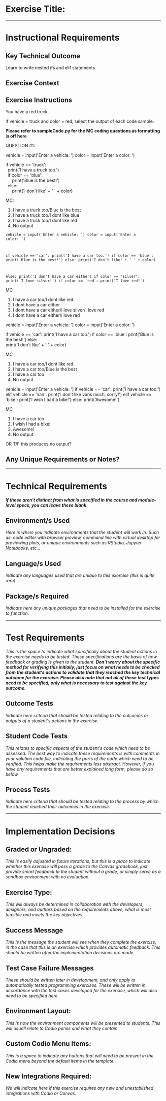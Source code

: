 # Exercise Title:
---
# Instructional Requirements
## Key Technical Outcome
Learn to write nested ifs and elif statements

## Exercise Context


## Exercise Instructions

You have a red truck. 

If vehicle = truck and color = red, select the output of each code sample.

**Please refer to sampleCode.py for the MC coding questions as formatting is off here**

QUESTION #1:<br>

vehicle = input('Enter a vehicle: ')
color = input('Enter a color: ')

if vehicle == 'truck':<br>
&ensp;print('I have a truck too.')<br>
&ensp;if color == 'blue':<br>
&ensp;&ensp;&ensp;print('Blue is the best!')<br>
&ensp;else:<br>
&ensp;&ensp;&ensp;print('I don\'t like' + ' ' + color)<br>

MC: <br>
1. I have a truck too/Blue is the best  
2. I have a truck too/I dont like blue 
3. I have a truck too/I dont like red 
4. No output


<code>vehicle = input('Enter a vehicle: ')
color = input('Enter a color: ')

if vehicle == 'car':
	print('I have a car too.')
	if color == 'blue':
		print('Blue is the best!')
    else:
    	print('I don\'t like' + ' ' + color)

else:
	print('I don\'t have a car either)
	if color == 'silver':
		print('I love silver!')
	if color == 'red':
		print('I love red!')	
</code>
MC
1. I have a car too/I dont like red. 
2. I dont have a car either
3. I dont have a car either/I love silver/I love red
4. I dont have a car either/I love red



vehicle = input('Enter a vehicle: ')
color = input('Enter a color: ')

if vehicle == 'car':
	print('I have a car too.')
	if color == 'blue':
		print('Blue is the best!')
    else:    
      print('I don\'t like' + ' ' + color)
      	
        	
MC
1. I have a car too/I dont like red. 
2. I have a car too/Blue is the best
3. I have a car too
4. No output


vehicle = input('Enter a vehicle: ')
if vehicle == 'car':
	print('I have a car too!')
elif vehicle == 'van':
	print('I don\'t like vans much, sorry!')
elif vehicle == 'bike':
	print('I wish I had a bike!')
else:
	print('Awesome!')	
	
MC
1. I have a car too 
2. I wish I had a bike!
3. Awesome!
4. No output
	  
 OR T/F this produces no output?
 
 
 
    
## Any Unique Requirements or Notes?

---
# Technical Requirements
<em><strong>If these aren't distinct from what is specified in the course and module-level specs, you can leave these blank.</strong></em>

## Environment/s Used
<em>Here is where you indicate environments that the student will work in. Such as: code editor with browser preview, command line with virtual desktop for previewing plots, or unique environments such as RStudio, Jupyter Notebooks, etc...</em>

## Language/s Used
<em>Indicate any languages used that are unique to this exercise (this is quite rare).</em>

## Package/s Required
<em>Indicate here any unique packages that need to be installed for the exercise to function.</em>

---
# Test Requirements
<em>This is the space to indicate what specifically about the student actions in the exercise needs to be tested. These specifications are the basis of how feedback or grading is given to the student. <strong>Don't worry about the specific method for verifying this initially, just focus on what needs to be checked from the student's actions to validate that they reached the key technical outcome for the exercise. Please also note that not all of these test types need to be specified, only what is necessary to test against the key outcome.</strong></em>

## Outcome Tests
<em>Indicate here criteria that should be tested relating to the outcomes or outputs of a student's actions in the exercise.</em>

## Student Code Tests
<em>This relates to specific aspects of the student's code which need to be assessed. The best way to indicate these requirements is with comments in your solution code file, indicating the parts of the code which need to be verified. This helps make the requirements less abstract. However, if you have any requirements that are better explained long form, please do so below.</em>

## Process Tests
<em>Indicate here criteria that should be tested relating to the process by which the student reached their outcomes in the exercise.</em>

---
#  Implementation Decisions

## Graded or Ungraded:
<em>This is easily adjusted in future iterations, but this is a place to indicate whether this exercise will pass a grade to the Canvas gradebook, just provide smart feedback to the student without a grade, or simply serve as a sandbox environment with no evaluation.</em>

## Exercise Type:
<em>This will always be determined in collaboration with the developers, designers, and authors based on the requirements above, what is most feasible and meets the key objectives.</em>

## Success Message
<em>This is the message the student will see when they complete the exercise, in the case that this is an exercise which provides automatic feedback. This should be written after the implementation decisions are made.</em>

## Test Case Failure Messages
<em>These should be written later in development, and only apply to automatically tested programming exercises. These will be written in accordance with the test cases developed for the exercise, which will also need to be specified here.</em>

## Environment Layout:
<em>This is how the environment components will be presented to students. This will usuall relate to Codio panes and what they contain.</em>

## Custom Codio Menu Items:
<em>This is a space to indicate any buttons that will need to be present in the Codio menu beyond the default items in the template.</em>

## New Integrations Required:
<em>We will indicate here if this exercise requires any new and unestablished integrations with Codio or Canvas.</em>
